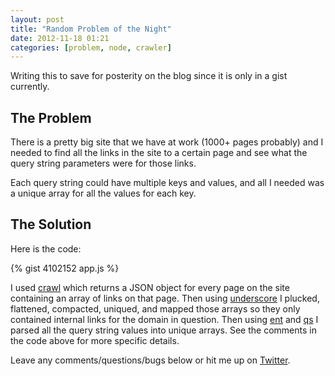```yaml
---
layout: post
title: "Random Problem of the Night"
date: 2012-11-18 01:21
categories: [problem, node, crawler]
---
```


Writing this to save for posterity on the blog since it is only in a gist currently.

## The Problem

There is a pretty big site that we have at work (1000+ pages probably) and I needed to find all the links in the site to a certain page and see what the query string parameters were for those links.

Each query string could have multiple keys and values, and all I needed was a unique array for all the values for each key.

<!-- more -->

## The Solution

Here is the code:

{% gist 4102152 app.js %}

I used [crawl](https://github.com/mmoulton/crawl) which returns a JSON object for every page on the site containing an array of links on that page. Then using [underscore](http://underscorejs.org/) I plucked, flattened, compacted, uniqued, and mapped those arrays so they only contained internal links for the domain in question. Then using [ent](https://github.com/substack/node-ent) and [qs](https://github.com/visionmedia/node-querystring) I parsed all the query string values into unique arrays. See the comments in the code above for more specific details.

Leave any comments/questions/bugs below or hit me up on [Twitter](http://twitter.com/lukekarrys).
